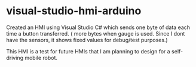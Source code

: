 # visual-studio-hmi-arduino

Created an HMI using Visual Studio C# which sends one byte of data each time a button transferred. ( more bytes when gauge is used. Since I dont have the sensors, it shows fixed values for debug/test purposes.) 

This HMI is a test for future HMIs that I am planning to design for a self-driving mobile robot.
